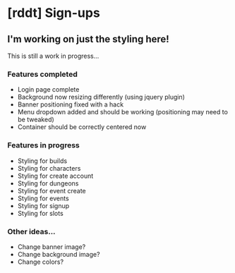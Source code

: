 # [rddt] Sign-ups
## I'm working on just the styling here!

This is still a work in progress...

### Features completed
* Login page complete
* Background now resizing differently (using jquery plugin)
* Banner positioning fixed with a hack
* Menu dropdown added and should be working (positioning may need to be tweaked)
* Container should be correctly centered now

### Features in progress
* Styling for builds
* Styling for characters
* Styling for create account
* Styling for dungeons
* Styling for event create
* Styling for events
* Styling for signup
* Styling for slots

### Other ideas...
* Change banner image?
* Change background image?
* Change colors?
